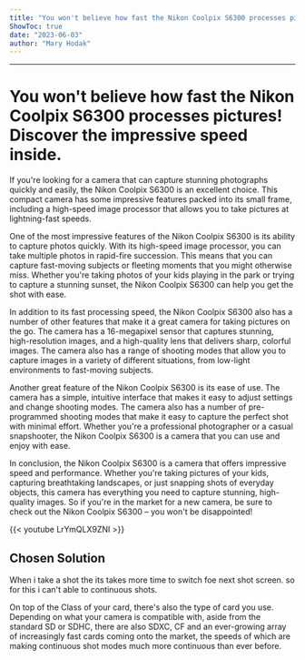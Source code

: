 ```yaml
---
title: "You won't believe how fast the Nikon Coolpix S6300 processes pictures! Discover the impressive speed inside."
ShowToc: true 
date: "2023-06-03"
author: "Mary Hodak"
---
```

*****
# You won't believe how fast the Nikon Coolpix S6300 processes pictures! Discover the impressive speed inside.

If you're looking for a camera that can capture stunning photographs quickly and easily, the Nikon Coolpix S6300 is an excellent choice. This compact camera has some impressive features packed into its small frame, including a high-speed image processor that allows you to take pictures at lightning-fast speeds.

One of the most impressive features of the Nikon Coolpix S6300 is its ability to capture photos quickly. With its high-speed image processor, you can take multiple photos in rapid-fire succession. This means that you can capture fast-moving subjects or fleeting moments that you might otherwise miss. Whether you're taking photos of your kids playing in the park or trying to capture a stunning sunset, the Nikon Coolpix S6300 can help you get the shot with ease.

In addition to its fast processing speed, the Nikon Coolpix S6300 also has a number of other features that make it a great camera for taking pictures on the go. The camera has a 16-megapixel sensor that captures stunning, high-resolution images, and a high-quality lens that delivers sharp, colorful images. The camera also has a range of shooting modes that allow you to capture images in a variety of different situations, from low-light environments to fast-moving subjects.

Another great feature of the Nikon Coolpix S6300 is its ease of use. The camera has a simple, intuitive interface that makes it easy to adjust settings and change shooting modes. The camera also has a number of pre-programmed shooting modes that make it easy to capture the perfect shot with minimal effort. Whether you're a professional photographer or a casual snapshooter, the Nikon Coolpix S6300 is a camera that you can use and enjoy with ease.

In conclusion, the Nikon Coolpix S6300 is a camera that offers impressive speed and performance. Whether you're taking pictures of your kids, capturing breathtaking landscapes, or just snapping shots of everyday objects, this camera has everything you need to capture stunning, high-quality images. So if you're in the market for a new camera, be sure to check out the Nikon Coolpix S6300 – you won't be disappointed!

{{< youtube LrYmQLX9ZNI >}} 



## Chosen Solution
 When i take a shot the its takes more time to switch foe next shot screen.
so for this i can't able to continuous shots.

 On top of the Class of your card, there's also the type of card you use. Depending on what your camera is compatible with, aside from the standard SD or SDHC, there are also SDXC, CF and an ever-growing array of increasingly fast cards coming onto the market, the speeds of which are making continuous shot modes much more continuous than ever before.




